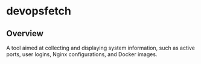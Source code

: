 # devopsfetch

## Overview
A tool aimed at collecting and displaying system information, such as active ports, user logins, Nginx configurations, and Docker images.

